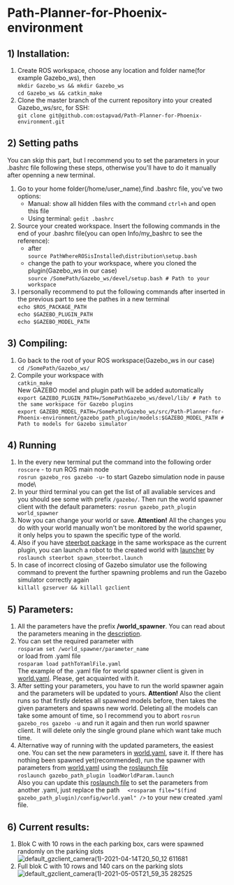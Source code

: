 # Path-Planner-for-Phoenix-environment
## 1) Installation: 
1. Create ROS workspace, choose any location and folder name(for example Gazebo_ws), then\
	`mkdir Gazebo_ws && mkdir Gazebo_ws`\
	`cd Gazebo_ws && catkin_make` 
2. Clone the master branch of the current repository into your created Gazebo_ws/src, for SSH:\
	`git clone git@github.com:ostapvad/Path-Planner-for-Phoenix-environment.git` 
## 2) Setting paths
You can skip this part, but I recommend you to set the parameters in your .bashrc file following these steps, otherwise you'll have to do it manually after openning a new terminal.
1. Go to your home folder(/home/user_name),find .bashrc file, you've two options:
	* Manual: show all hidden files with the command
	`ctrl+h` and  open this file
	* Using terminal:
	`gedit .bashrc`
2. Source your created workspace. Insert the following commands in the end of your .bashrc file(you can open Info/my_bashrc to see the reference):
	* after\
	  `source PathWhereROSisInstalled\distribution\setup.bash`
	* change the path to your workspace, where you cloned the plugin(Gazebo_ws in our case)\
	`source /SomePath/Gazebo_ws/devel/setup.bash # Path to your workspace`
3. I personally recommend to put the following commands after inserted in the previous part to see the pathes in a new terminal\
 	`echo $ROS_PACKAGE_PATH`\
	`echo $GAZEBO_PLUGIN_PATH`\
	`echo $GAZEBO_MODEL_PATH`
## 3) Compiling:
1. Go back to the root of your ROS workspace(Gazebo_ws in our case)\
 	`cd /SomePath/Gazebo_ws/`
2. Compile your workspace with\
         `catkin_make`\
 New GAZEBO model and plugin path will be added automatically\
        `export GAZEBO_PLUGIN_PATH=/SomePathGazebo_ws/devel/lib/ # Path to the same workspace for Gazebo plugins`\
	`export GAZEBO_MODEL_PATH=/SomePath/Gazebo_ws/src/Path-Planner-for-Phoenix-environment/gazebo_path_plugin/models:$GAZEBO_MODEL_PATH # Path to models for Gazebo simulator`	
## 4) Running
1) In the every new terminal put the command into the following order\
	`roscore` - to run ROS main node\
	`rosrun gazebo_ros gazebo -u`- to start Gazebo simulation node in pause mode\
2) In your third terminal you can get the list of all avaliable services and you should see some with prefix `/gazebo/`. Then run the world spawner client with the default parameters: 
	`rosrun gazebo_path_plugin world_spawner`
3) Now you can change your world or save. **Attention!** All the changes you do with your world manually won't be monitored by the world spawner, it only helps you to spawn the specific type of the world.
4) Also if you have [steerbot package](https://github.com/peconver/skoda_simulation/tree/master/src/ackermannsteer/steerbot) in the same workspace as the current plugin, you can launch a robot to the created world with [launcher](gazebo_path_plugin/launch/spawn_steerbot.launch) by\
	`roslaunch steerbot spawn_steerbot.launch` 
5) In case of incorrect closing of Gazebo simulator use the following command to prevent the further spawning problems and run the Gazebo simulator correctly again\
	`killall gzserver && killall gzclient`
## 5) Parameters:
1. All the parameters have the prefix **/world_spawner**. You can read about the parameters meaning in the [description](Other/INFO/SpawnerDescription.pdf).
2. You can set the required parameter with\
	`rosparam set /world_spawner/parameter_name`\
or load from .yaml file\
	`rosparam load pathToYamlFile.yaml`\
The example of the .yaml file for world spawner client is given in [world.yaml](/gazebo_path_plugin/config/world.yaml). Please, get acquainted with it.
3. After setting your parameters, you have to run the world spawner again and the parameters will be updated to yours. **Attention!** Also the client runs so that  firstly deletes all spawned models before, then takes the given parameters and spawns new world. Deleting all the models can take some amount of time, so I recommend you to abort `rosrun gazebo_ros gazebo -u` and run it again and then run world spawner client. It will delete only the single ground plane which want take much time.
4. Alternative way of running with the updated parameters, the easiest one. You can set the new parameters in [world.yaml](/gazebo_path_plugin/config/world.yaml), save it. If there has nothing been spawned yet(recommended), run the spawner with parameters from [world.yaml](/gazebo_path_plugin/config/world.yaml) using the [roslaunch file](/gazebo_path_plugin/launch/loadWorldParam.launch)\
	`roslaunch gazebo_path_plugin loadWorldParam.launch`\
Also you can update this [roslaunch file](/gazebo_path_plugin/launch/loadWorldParam.launch) to set the parameters from another .yaml, just replace the path
 `	<rosparam file="$(find gazebo_path_plugin)/config/world.yaml" />` to your new created .yaml file.
## 6) Current results:
1) Blok C with 10 rows in the each parking box, cars were spawned randomly on the parking slots
![default_gzclient_camera(1)-2021-04-14T20_50_12 611681](https://user-images.githubusercontent.com/49625282/114766896-42a16d80-9d67-11eb-83bd-d9ad24a2b903.jpg)
2) Full blok C with 10 rows and 140 cars on the parking slots
![default_gzclient_camera(1)-2021-05-05T21_59_35 282525](https://user-images.githubusercontent.com/49625282/117245072-7a697580-ae3a-11eb-977d-05a027f742a2.jpg)




